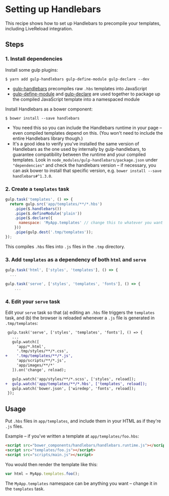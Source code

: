 # Setting up Handlebars

This recipe shows how to set up Handlebars to precompile your templates, including LiveReload integration.


## Steps

### 1. Install dependencies

Install some gulp plugins:

```
$ yarn add gulp-handlebars gulp-define-module gulp-declare --dev
```

* [gulp-handlebars](https://github.com/lazd/gulp-handlebars) precompiles raw `.hbs` templates into JavaScript
* [gulp-define-module](https://github.com/wbyoung/gulp-define-module) and [gulp-declare](https://github.com/lazd/gulp-declare) are used together to package up the compiled JavaScript template into a namespaced module

Install Handlebars as a bower component:

```
$ bower install --save handlebars
```

* You need this so you can include the Handlebars runtime in your page – even compiled templates depend on this. (You won't need to include the entire Handlebars library though.)
* It's a good idea to verify you've installed the same version of Handlebars as the one used by internally by gulp-handlebars, to guarantee compatibility between the runtime and your compiled templates. Look in `node_modules/gulp-handlebars/package.json` under `"dependencies"` and check the handlebars version – if necessary, you can ask bower to install that specific version, e.g. `bower install --save handlebars#^1.3.0`.

### 2. Create a `templates` task

```js
gulp.task('templates', () => {
  return gulp.src('app/templates/**/*.hbs')
    .pipe($.handlebars())
    .pipe($.defineModule('plain'))
    .pipe($.declare({
      namespace: 'MyApp.templates' // change this to whatever you want
    }))
    .pipe(gulp.dest('.tmp/templates'));
});
```

This compiles `.hbs` files into `.js` files in the `.tmp` directory.

### 3. Add `templates` as a dependency of both `html` and `serve`

```js
gulp.task('html', ['styles', 'templates'], () => {
  ...
```

```js
gulp.task('serve', ['styles', 'templates', 'fonts'], () => {
    ...
```

### 4. Edit your `serve` task

Edit your `serve` task so that (a) editing an `.hbs` file triggers the `templates` task, and (b) the browser is reloaded whenever a `.js` file is generated in `.tmp/templates`:

```diff
 gulp.task('serve', ['styles', 'templates', 'fonts'], () => {
   ...
   gulp.watch([
     'app/*.html',
     '.tmp/styles/**/*.css',
+    '.tmp/templates/**/*.js',
     'app/scripts/**/*.js',
     'app/images/**/*'
   ]).on('change', reload);

   gulp.watch('app/styles/**/*.scss', ['styles', reload]);
+  gulp.watch('app/templates/**/*.hbs', ['templates', reload]);
   gulp.watch('bower.json', ['wiredep', 'fonts', reload]);
 });
```

## Usage

Put `.hbs` files in `app/templates`, and include them in your HTML as if they're `.js` files.

Example – if you've written a template at `app/templates/foo.hbs`:

```html
<script src="bower_components/handlebars/handlebars.runtime.js"></script>
<script src="templates/foo.js"></script>
<script src="scripts/main.js"></script>
```

You would then render the template like this:

```js
var html = MyApp.templates.foo();
```

The `MyApp.templates` namespace can be anything you want – change it in the `templates` task.
